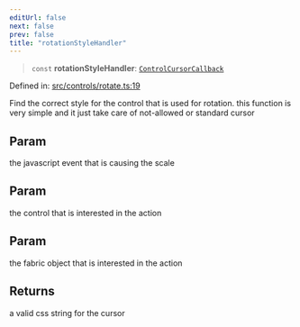 ```yaml
---
editUrl: false
next: false
prev: false
title: "rotationStyleHandler"
---
```


> `const` **rotationStyleHandler**: [`ControlCursorCallback`](/api/type-aliases/controlcursorcallback/)

Defined in: [src/controls/rotate.ts:19](https://github.com/fabricjs/fabric.js/blob/e114448a1bce9b68a3e1bba337bc0c83a35c1aa5/src/controls/rotate.ts#L19)

Find the correct style for the control that is used for rotation.
this function is very simple and it just take care of not-allowed or standard cursor

## Param

the javascript event that is causing the scale

## Param

the control that is interested in the action

## Param

the fabric object that is interested in the action

## Returns

a valid css string for the cursor
